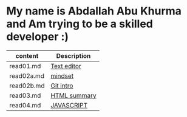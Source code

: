 # My name is Abdallah Abu Khurma and Am trying to be a skilled developer :)


| content      | Description      |
| -----------  | -----------      |
| read01.md    | [Text editor](https://abdallahabukhurma.github.io/Reading-Notes/read01) |
| read02a.md    | [mindset](https://abdallahabukhurma.github.io/Reading-Notes/read02a)          |
| read02b.md   | [Git intro](https://abdallahabukhurma.github.io/Reading-Notes/read02b)       |
|read03.md|[HTML summary](https://abdallahabukhurma.github.io/Reading-Notes/read03)|
| read04.md    | [JAVASCRIPT](https://abdallahabukhurma.github.io/Reading-Notes/read04) |

